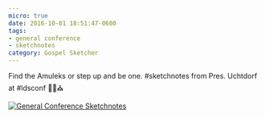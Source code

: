 ```yaml
---
micro: true
date: 2016-10-01 18:51:47-0600
tags:
- general conference
- sketchnotes
category: Gospel Sketcher
---
```


Find the Amuleks or step up and be one. #sketchnotes from Pres. Uchtdorf at #ldsconf ✍🏼⛪️

[![General Conference Sketchnotes](http://www.gospelsketcher.org/uploads/2018/78794a9b93.jpg)](http://www.gospelsketcher.org/uploads/2018/78794a9b93.jpg)
